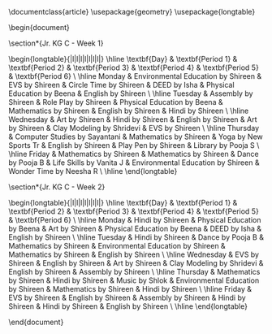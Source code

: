\documentclass{article}
\usepackage{geometry}
\usepackage{longtable}

\begin{document}

\section*{Jr. KG C - Week 1}

\begin{longtable}{|l|l|l|l|l|l|l|}
\hline
\textbf{Day} & \textbf{Period 1} & \textbf{Period 2} & \textbf{Period 3} & \textbf{Period 4} & \textbf{Period 5} & \textbf{Period 6} \\
\hline
Monday &
Environmental Education by Shireen &
EVS by Shireen &
Circle Time by Shireen &
DEED by Isha &
Physical Education by Beena &
English by Shireen \\
\hline
Tuesday &
Assembly by Shireen &
Role Play by Shireen &
Physical Education by Beena &
Mathematics by Shireen &
English by Shireen &
Hindi by Shireen \\
\hline
Wednesday &
Art by Shireen &
Hindi by Shireen &
English by Shireen &
Art by Shireen &
Clay Modeling by Shridevi &
EVS by Shireen \\
\hline
Thursday &
Computer Studies by Sayantani &
Mathematics by Shireen &
Yoga by New Sports Tr &
English by Shireen &
Play Pen by Shireen &
Library by Pooja S \\
\hline
Friday &
Mathematics by Shireen &
Mathematics by Shireen &
Dance by Pooja B &
Life Skills by Vanita J &
Environmental Education by Shireen &
Wonder Time by Neesha R \\
\hline
\end{longtable}

\section*{Jr. KG C - Week 2}

\begin{longtable}{|l|l|l|l|l|l|l|}
\hline
\textbf{Day} & \textbf{Period 1} & \textbf{Period 2} & \textbf{Period 3} & \textbf{Period 4} & \textbf{Period 5} & \textbf{Period 6} \\
\hline
Monday &
Hindi by Shireen &
Physical Education by Beena &
Art by Shireen &
Physical Education by Beena &
DEED by Isha &
English by Shireen \\
\hline
Tuesday &
Hindi by Shireen &
Dance by Pooja B &
Mathematics by Shireen &
Environmental Education by Shireen &
Mathematics by Shireen &
English by Shireen \\
\hline
Wednesday &
EVS by Shireen &
English by Shireen &
Art by Shireen &
Clay Modeling by Shridevi &
English by Shireen &
Assembly by Shireen \\
\hline
Thursday &
Mathematics by Shireen &
Hindi by Shireen &
Music by Shlok &
Environmental Education by Shireen &
Mathematics by Shireen &
Hindi by Shireen \\
\hline
Friday &
EVS by Shireen &
English by Shireen &
Assembly by Shireen &
Hindi by Shireen &
Hindi by Shireen &
English by Shireen \\
\hline
\end{longtable}

\end{document}
